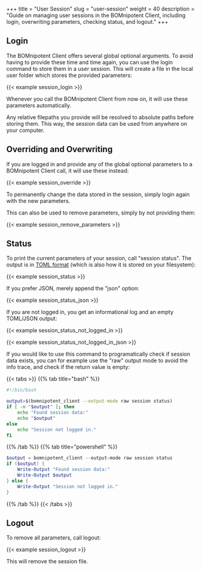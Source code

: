 +++
title = "User Session"
slug = "user-session"
weight = 40
description = "Guide on managing user sessions in the BOMnipotent Client, including login, overwriting parameters, checking status, and logout."
+++

## Login

The BOMnipotent Client offers several global optional arguments. To avoid having to provide these time and time again, you can use the login command to store them in a user session. This will create a file in the local user folder which stores the provided parameters:

{{< example session_login >}}

Whenever you call the BOMnipotent Client from now on, it will use these parameters automatically.

Any relative filepaths you provide will be resolved to absolute paths before storing them. This way, the session data can be used from anywhere on your computer.

## Overriding and Overwriting

If you are logged in and provide any of the global optional parameters to a BOMnipotent Client call, it will use these instead:

{{< example session_override >}}

To permanently change the data stored in the session, simply login again with the new parameters.

This can also be used to remove parameters, simply by not providing them:

{{< example session_remove_parameters >}}

## Status

To print the current parameters of your session, call "session status". The output is in [TOML format](https://toml.io/en/) (which is also how it is stored on your filesystem):

{{< example session_status >}}

If you prefer JSON, merely append the "json" option:

{{< example session_status_json >}}

If you are not logged in, you get an informational log and an empty TOML/JSON output:

{{< example session_status_not_logged_in >}}

{{< example session_status_not_logged_in_json >}}

If you would like to use this command to programatically check if session data exists, you can for example use the "raw" output mode to avoid the info trace, and check if the return value is empty:

{{< tabs >}}
{{% tab title="bash" %}}
``` bash
#!/bin/bash

output=$(bomnipotent_client --output-mode raw session status)
if [ -n "$output" ]; then
    echo "Found session data:"
    echo "$output"
else
    echo "Session not logged in."
fi
```
{{% /tab %}}
{{% tab title="powershell" %}}
``` ps1
$output = bomnipotent_client --output-mode raw session status
if ($output) {
    Write-Output "Found session data:"
    Write-Output $output
} else {
    Write-Output "Session not logged in."
}
```
{{% /tab %}}
{{< /tabs >}}



## Logout

To remove all parameters, call logout:

{{< example session_logout >}}

This will remove the session file.
